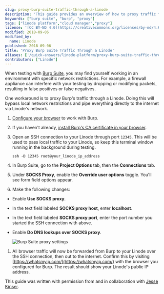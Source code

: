 ```yaml
---
slug: proxy-burp-suite-traffic-through-a-linode
description: 'This guide provides an overview of how to proxy traffic from Burp Suite, a popular open-source web vulnerability scanning and security tool, through a Linode.'
keywords: ["burp suite", "burp", "proxy"]
tags: ["linode platform","cloud manager","proxy"]
license: '[CC BY-ND 4.0](https://creativecommons.org/licenses/by-nd/4.0)'
modified: 2018-09-06
modified_by:
  name: Linode
published: 2018-09-06
title: 'Proxy Burp Suite Traffic Through a Linode'
aliases: ['/quick-answers/linode-platform/proxy-burp-suite-traffic-through-a-linode/']
contributors: ["Linode"]
---
```


When testing with [Burp Suite](https://portswigger.net/burp), you may find yourself working in an environment with specific network restrictions. For example, a firewall appliance can interfere with your testing by dropping or modifying packets, resulting in false positives or false negatives.

One workaround is to proxy Burp's traffic through a Linode. Doing this will bypass local network restrictions and pipe everything directly to the internet via Linode's network.

1. [Configure your browser](https://support.portswigger.net/customer/portal/articles/1783055-configuring-your-browser-to-work-with-burp) to work with Burp.

1.  If you haven't already, [install Burp's CA certificate in your browser](https://support.portswigger.net/customer/portal/articles/1783075-Installing_Installing%20CA%20Certificate.html).

1.  Open an SSH connection to your Linode through port `12345`. This will be used to pass local traffic to your Linode, so keep this terminal window running in the background during testing.

        ssh -D 12345 root@your_linode_ip_address

1.  In Burp Suite, go to the **Project Options** tab, then the **Connections** tab.

1.  Under **SOCKS Proxy**, enable the **Override user options** toggle. You'll see form field options appear.

1.  Make the following changes:

 - Enable **Use SOCKS proxy**.

 - In the text field labeled **SOCKS proxy host**, enter **localhost**.

 - In the text field labeled **SOCKS proxy port**, enter the port number you started the SSH connection with above.

 - Enable **Do DNS lookups over SOCKS proxy**.

    ![Burp Suite proxy settings](burp-proxy-settings.png)

1.  All browser traffic will now be forwarded from Burp to your Linode over the SSH connection, then out to the internet. Confirm this by visiting [https://whatsmyip.com/](https://whatsmyip.com/) with the browser you configured for Burp. The result should show your Linode's public IP address.

This guide was written with permission from and in collaboration with [Jesse Kinser](https://ihackthings.online/author/randomdeduction/).
